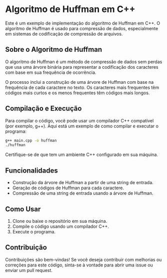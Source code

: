 # Algoritmo de Huffman em C++

Este é um exemplo de implementação do algoritmo de Huffman em C++. O algoritmo de Huffman é usado para compressão de dados, especialmente em sistemas de codificação de compressão de arquivos.

## Sobre o Algoritmo de Huffman

O algoritmo de Huffman é um método de compressão de dados sem perdas que usa uma árvore binária para representar a codificação dos caracteres com base em sua frequência de ocorrência.

O processo inclui a construção de uma árvore de Huffman com base na frequência de cada caractere no texto. Os caracteres mais frequentes têm códigos mais curtos e os menos frequentes têm códigos mais longos.

## Compilação e Execução

Para compilar o código, você pode usar um compilador C++ compatível (por exemplo, g++).
Aqui está um exemplo de como compilar e executar o programa:
```bash
g++ main.cpp -o huffman
./huffman
```

Certifique-se de que tem um ambiente C++ configurado em sua máquina.

## Funcionalidades

- Construção da árvore de Huffman a partir de uma string de entrada.
- Geração de códigos de Huffman para cada caractere.
- Compressão de uma string de entrada usando a árvore de Huffman.

## Como Usar

1. Clone ou baixe o repositório em sua máquina.
2. Compile o código usando um compilador C++.
3. Execute o programa.

## Contribuição

Contribuições são bem-vindas! Se você deseja contribuir com melhorias ou correções para este código, sinta-se à vontade para abrir uma issue ou enviar um pull request.
